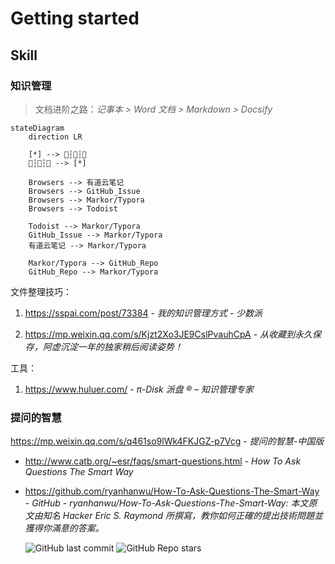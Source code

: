 # Getting started

## Skill

### 知识管理

> 文档进阶之路：*记事本 > Word 文档 > Markdown > Docsify*

<div class="flash-messages"><div class="flash">

```mermaid
stateDiagram
    direction LR

    [*] --> 🛫┆🥳┆🛬
    🛫┆🥳┆🛬 --> [*]    

    Browsers --> 有道云笔记
    Browsers --> GitHub_Issue
    Browsers --> Markor/Typora
    Browsers --> Todoist

    Todoist --> Markor/Typora
    GitHub_Issue --> Markor/Typora
    有道云笔记 --> Markor/Typora

    Markor/Typora --> GitHub_Repo
    GitHub_Repo --> Markor/Typora
```
</div>

文件整理技巧：

1. https://sspai.com/post/73384 - *我的知识管理方式 - 少数派*

2. https://mp.weixin.qq.com/s/Kjzt2Xo3JE9CslPvauhCpA - *从收藏到永久保存，阿虚沉淀一年的独家稍后阅读姿势！*

工具：

1. https://www.huluer.com/ - *π-Disk 派盘 ® – 知识管理专家*

### 提问的智慧

https://mp.weixin.qq.com/s/q461so9lWk4FKJGZ-p7Vcg - *​提问的智慧-中国版*

- http://www.catb.org/~esr/faqs/smart-questions.html - *How To Ask Questions The Smart Way*
- https://github.com/ryanhanwu/How-To-Ask-Questions-The-Smart-Way - *GitHub - ryanhanwu/How-To-Ask-Questions-The-Smart-Way: 本文原文由知名 Hacker Eric S. Raymond 所撰寫，教你如何正確的提出技術問題並獲得你滿意的答案。*

    ![GitHub last commit](https://img.shields.io/github/last-commit/ryanhanwu/How-To-Ask-Questions-The-Smart-Way?logo=github&color=blue)
    ![GitHub Repo stars](https://img.shields.io/github/stars/ryanhanwu/How-To-Ask-Questions-The-Smart-Way?style=social)